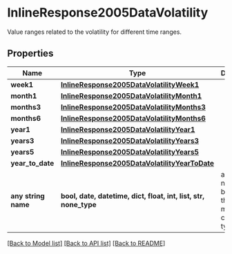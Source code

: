 # InlineResponse2005DataVolatility

Value ranges related to the volatility for different time ranges.

## Properties
Name | Type | Description | Notes
------------ | ------------- | ------------- | -------------
**week1** | [**InlineResponse2005DataVolatilityWeek1**](InlineResponse2005DataVolatilityWeek1.md) |  | [optional] 
**month1** | [**InlineResponse2005DataVolatilityMonth1**](InlineResponse2005DataVolatilityMonth1.md) |  | [optional] 
**months3** | [**InlineResponse2005DataVolatilityMonths3**](InlineResponse2005DataVolatilityMonths3.md) |  | [optional] 
**months6** | [**InlineResponse2005DataVolatilityMonths6**](InlineResponse2005DataVolatilityMonths6.md) |  | [optional] 
**year1** | [**InlineResponse2005DataVolatilityYear1**](InlineResponse2005DataVolatilityYear1.md) |  | [optional] 
**years3** | [**InlineResponse2005DataVolatilityYears3**](InlineResponse2005DataVolatilityYears3.md) |  | [optional] 
**years5** | [**InlineResponse2005DataVolatilityYears5**](InlineResponse2005DataVolatilityYears5.md) |  | [optional] 
**year_to_date** | [**InlineResponse2005DataVolatilityYearToDate**](InlineResponse2005DataVolatilityYearToDate.md) |  | [optional] 
**any string name** | **bool, date, datetime, dict, float, int, list, str, none_type** | any string name can be used but the value must be the correct type | [optional]

[[Back to Model list]](../README.md#documentation-for-models) [[Back to API list]](../README.md#documentation-for-api-endpoints) [[Back to README]](../README.md)



